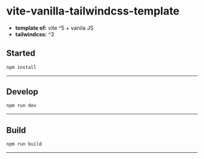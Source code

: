 # vite-vanilla-tailwindcss-template

- **template of:** vite ^5 + vanila JS
- **tailwindcss:** ^3

## Started

```bash
npm install
```

---

## Develop

```bash
npm run dev
```

---

## Build

```bash
npm run build
```

---
